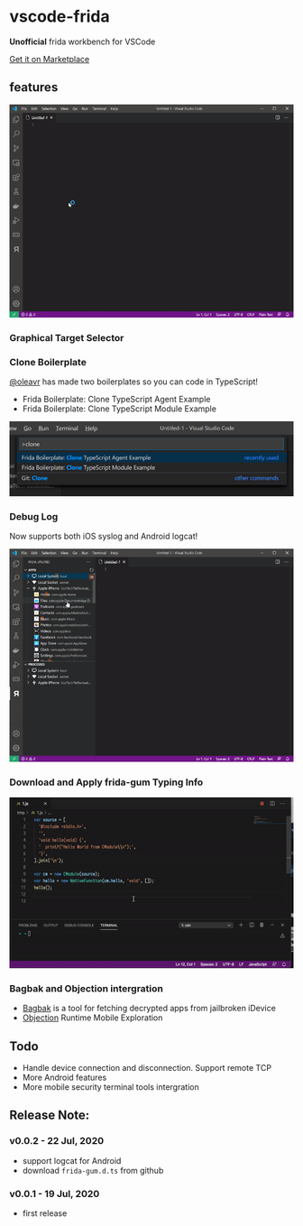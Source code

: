 # vscode-frida

**Unofficial** frida workbench for VSCode

[Get it on Marketplace](https://marketplace.visualstudio.com/items?itemName=CodeColorist.vscode-frida)

## features

![demo](resources/doc/demo.gif)

### Graphical Target Selector

### Clone Boilerplate

[@oleavr](https://github.com/oleavr) has made two boilerplates so you can code in TypeScript!

* Frida Boilerplate: Clone TypeScript Agent Example
* Frida Boilerplate: Clone TypeScript Module Example

![Clong Boilerplate from GitHub](resources/doc/clone.png)

### Debug Log

Now supports both iOS syslog and Android logcat!

![Debug Log](resources/doc/syslog.gif)

### Download and Apply frida-gum Typing Info

![Typing](resources/doc/typing.gif)

### Bagbak and Objection intergration

* [Bagbak](https://github.com/ChiChou/bagbak) is a tool for fetching decrypted apps from jailbroken iDevice
* [Objection](https://github.com/sensepost/objection) Runtime Mobile Exploration

## Todo

* Handle device connection and disconnection. Support remote TCP
* More Android features
* More mobile security terminal tools intergration

## Release Note:

### v0.0.2 - 22 Jul, 2020

* support logcat for Android
* download `frida-gum.d.ts` from github

### v0.0.1 - 19 Jul, 2020

* first release